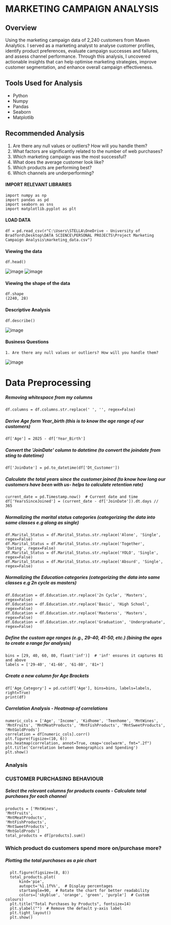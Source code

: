 # MARKETING CAMPAIGN ANALYSIS 
## Overview
Using the marketing campaign data of 2,240 customers from Maven Analytics. I served as a marketing analyst to analyse customer profiles, identify product preferences, evaluate campaign successes and failures, and assess channel performance. Through this analysis, I uncovered actionable insights that can help optimise marketing strategies, improve customer segmentation, and enhance overall campaign effectiveness.

## Tools Used for Analysis
- Python
- Numpy 
- Pandas 
- Seaborn
- Matplotlib

## Recommended Analysis
1. Are there any null values or outliers? How will you handle them?
2. What factors are significantly related to the number of web purchases?
3. Which marketing campaign was the most successful?
4. What does the average customer look like?
5. Which products are performing best?
6. Which channels are underperforming?
   
#### IMPORT RELEVANT LIBRARIES
    import numpy as np
    import pandas as pd
    import seaborn as sns
    import matplotlib.pyplot as plt

#### LOAD DATA
    df = pd.read_csv(r"C:\Users\STELLA\OneDrive - University of Bradford\Desktop\DATA SCIENCE\PERSONAL PROJECTS\Project Marketing Campaign Analysis\marketing_data.csv")

#### Viewing the data
    df.head()
![image](https://github.com/user-attachments/assets/37b04c76-7ecd-4a37-8fc7-aab7996bc3b8)
![image](https://github.com/user-attachments/assets/fb29644a-865e-4f34-bd03-19e96d4d24b2)

#### Viewing the shape of the data
    df.shape
    (2240, 28)

#### Descriptive Analysis
    df.describe()
![image](https://github.com/user-attachments/assets/f9ac9fdc-a356-4c0a-a1fb-582d0510f243)



#### Business Questions
    1. Are there any null values or outliers? How will you handle them?
![image](https://github.com/user-attachments/assets/44a0fd57-7f32-4c30-a503-202996621f56)

# Data Preprocessing
##### Removing whitespace from my columns
    df.columns = df.columns.str.replace(' ', '', regex=False)
    
##### Derive Age form Year_birth (this is to know the age range of our customers) 
    df['Age'] = 2025 - df['Year_Birth']

##### Convert the 'JoinDate' column to datetime (to convert the joindate from sting to datetime)
    df['JoinDate'] = pd.to_datetime(df['Dt_Customer'])

##### Calculate the total years since the customer joined (to know how long our customers have been with us- helps to calculate retention rate)
    current_date = pd.Timestamp.now()  # Current date and time
    df['YearsSinceJoined'] = (current_date - df['JoinDate']).dt.days // 365

##### Normalizing the marital status categories (categorizing the data into same classes e.g along as single)
    df.Marital_Status = df.Marital_Status.str.replace('Alone', 'Single', regex=False)
    df.Marital_Status = df.Marital_Status.str.replace('Together', 'Dating', regex=False)
    df.Marital_Status = df.Marital_Status.str.replace('YOLO', 'Single', regex=False)
    df.Marital_Status = df.Marital_Status.str.replace('Absurd', 'Single', regex=False)

##### Normalizing the Education categories (categorizing the data into same classes e.g 2n cycle as masters)
    df.Education = df.Education.str.replace('2n Cycle', 'Masters', regex=False)
    df.Education = df.Education.str.replace('Basic', 'High School', regex=False)
    df.Education = df.Education.str.replace('Masterss', 'Masters', regex=False)
    df.Education = df.Education.str.replace('Graduation', 'Undergraduate', regex=False)

##### Define the custom age ranges (e.g., 29-40, 41-50, etc.) (bining the ages to create a range for analysis)
    bins = [29, 40, 60, 80, float('inf')]  # 'inf' ensures it captures 81 and above
    labels = ['29-40', '41-60', '61-80', '81+']

##### Create a new column for Age Brackets
    df['Age_Category'] = pd.cut(df['Age'], bins=bins, labels=labels, right=True)
    print(df)
    
##### Correlation Analysis - Heatmap of correlations
    numeric_cols = ['Age', 'Income', 'Kidhome', 'Teenhome', 'MntWines', 'MntFruits', 'MntMeatProducts', 'MntFishProducts', 'MntSweetProducts', 'MntGoldProds']
    correlation = df[numeric_cols].corr() 
    plt.figure(figsize=(10, 6))
    sns.heatmap(correlation, annot=True, cmap='coolwarm', fmt=".2f")
    plt.title('Correlation between Demographics and Spending')
    plt.show()
    
### Analysis
### CUSTOMER PURCHASING BEHAVIOUR
   ##### Select the relevant columns for products counts -  Calculate total purchases for each channel
    products = ['MntWines', 
    'MntFruits', 
    'MntMeatProducts', 
    'MntFishProducts', 
    'MntSweetProducts', 
    'MntGoldProds']
    total_products = df[products].sum()

### Which product do customers spend more on/purchase more?
   ##### Plotting the total purchases as a pie chart
      plt.figure(figsize=(8, 8))
      total_products.plot(
          kind='pie', 
          autopct='%1.1f%%',  # Display percentages
          startangle=90,  # Rotate the chart for better readability
          colors=['skyblue', 'orange', 'green', 'purple']  # Custom colours)
      plt.title("Total Purchases by Products", fontsize=14)
      plt.ylabel("")  # Remove the default y-axis label
      plt.tight_layout()
      plt.show()
